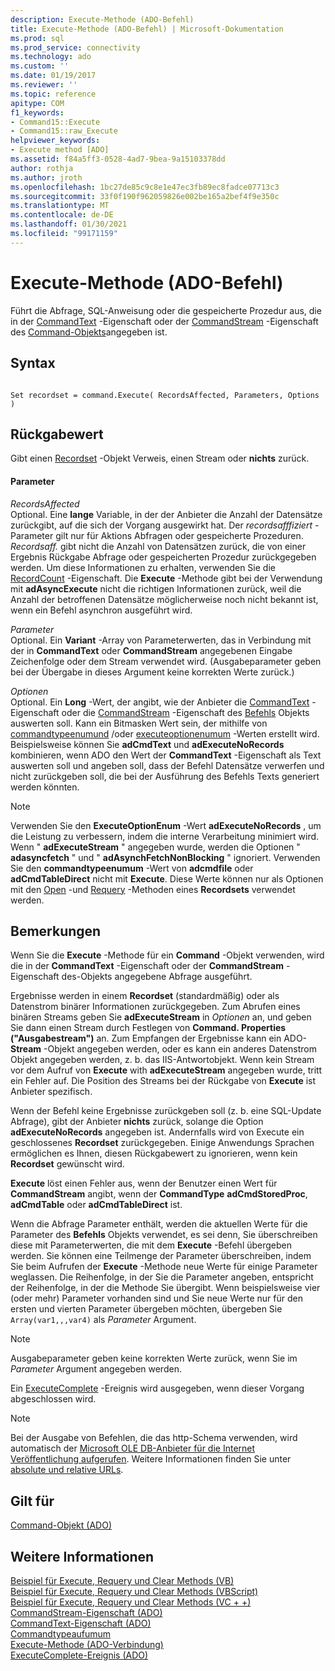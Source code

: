 ```yaml
---
description: Execute-Methode (ADO-Befehl)
title: Execute-Methode (ADO-Befehl) | Microsoft-Dokumentation
ms.prod: sql
ms.prod_service: connectivity
ms.technology: ado
ms.custom: ''
ms.date: 01/19/2017
ms.reviewer: ''
ms.topic: reference
apitype: COM
f1_keywords:
- Command15::Execute
- Command15::raw_Execute
helpviewer_keywords:
- Execute method [ADO]
ms.assetid: f84a5ff3-0528-4ad7-9bea-9a15103378dd
author: rothja
ms.author: jroth
ms.openlocfilehash: 1bc27de85c9c8e1e47ec3fb89ec8fadce07713c3
ms.sourcegitcommit: 33f0f190f962059826e002be165a2bef4f9e350c
ms.translationtype: MT
ms.contentlocale: de-DE
ms.lasthandoff: 01/30/2021
ms.locfileid: "99171159"
---
```

# <a name="execute-method-ado-command"></a>Execute-Methode (ADO-Befehl)
Führt die Abfrage, SQL-Anweisung oder die gespeicherte Prozedur aus, die in der [CommandText](../../../ado/reference/ado-api/commandtext-property-ado.md) -Eigenschaft oder der [CommandStream](../../../ado/reference/ado-api/commandstream-property-ado.md) -Eigenschaft des [Command-Objekts](../../../ado/reference/ado-api/command-object-ado.md)angegeben ist.  
  
## <a name="syntax"></a>Syntax  
  
```  
  
Set recordset = command.Execute( RecordsAffected, Parameters, Options )  
```  
  
## <a name="return-value"></a>Rückgabewert  
 Gibt einen [Recordset](../../../ado/reference/ado-api/recordset-object-ado.md) -Objekt Verweis, einen Stream oder **nichts** zurück.  
  
#### <a name="parameters"></a>Parameter  
 *RecordsAffected*  
 Optional. Eine **lange** Variable, in der der Anbieter die Anzahl der Datensätze zurückgibt, auf die sich der Vorgang ausgewirkt hat. Der *recordsafffiziert* -Parameter gilt nur für Aktions Abfragen oder gespeicherte Prozeduren. *Recordsaff.* gibt nicht die Anzahl von Datensätzen zurück, die von einer Ergebnis Rückgabe Abfrage oder gespeicherten Prozedur zurückgegeben werden. Um diese Informationen zu erhalten, verwenden Sie die [RecordCount](../../../ado/reference/ado-api/recordcount-property-ado.md) -Eigenschaft. Die **Execute** -Methode gibt bei der Verwendung mit **adAsyncExecute** nicht die richtigen Informationen zurück, weil die Anzahl der betroffenen Datensätze möglicherweise noch nicht bekannt ist, wenn ein Befehl asynchron ausgeführt wird.  
  
 *Parameter*  
 Optional. Ein **Variant** -Array von Parameterwerten, das in Verbindung mit der in **CommandText** oder **CommandStream** angegebenen Eingabe Zeichenfolge oder dem Stream verwendet wird. (Ausgabeparameter geben bei der Übergabe in dieses Argument keine korrekten Werte zurück.)  
  
 *Optionen*  
 Optional. Ein **Long** -Wert, der angibt, wie der Anbieter die [CommandText](../../../ado/reference/ado-api/commandtext-property-ado.md) -Eigenschaft oder die [CommandStream](../../../ado/reference/ado-api/commandstream-property-ado.md) -Eigenschaft des [Befehls](../../../ado/reference/ado-api/command-object-ado.md) Objekts auswerten soll. Kann ein Bitmasken Wert sein, der mithilfe von [commandtypeenumund](../../../ado/reference/ado-api/commandtypeenum.md) /oder [executeoptionenumum](../../../ado/reference/ado-api/executeoptionenum.md) -Werten erstellt wird. Beispielsweise können Sie **adCmdText** und **adExecuteNoRecords** kombinieren, wenn ADO den Wert der **CommandText** -Eigenschaft als Text auswerten soll und angeben soll, dass der Befehl Datensätze verwerfen und nicht zurückgeben soll, die bei der Ausführung des Befehls Texts generiert werden könnten.  
  
> [!NOTE]
>  Verwenden Sie den **ExecuteOptionEnum** -Wert **adExecuteNoRecords** , um die Leistung zu verbessern, indem die interne Verarbeitung minimiert wird. Wenn " **adExecuteStream** " angegeben wurde, werden die Optionen " **adasyncfetch** " und " **adAsynchFetchNonBlocking** " ignoriert. Verwenden Sie den **commandtypeenumum** -Wert von **adcmdfile** oder **adCmdTableDirect** nicht mit **Execute**. Diese Werte können nur als Optionen mit den [Open](../../../ado/reference/ado-api/open-method-ado-recordset.md) -und [Requery](../../../ado/reference/ado-api/requery-method.md) -Methoden eines **Recordsets** verwendet werden.  
  
## <a name="remarks"></a>Bemerkungen  
 Wenn Sie die **Execute** -Methode für ein **Command** -Objekt verwenden, wird die in der **CommandText** -Eigenschaft oder der **CommandStream** -Eigenschaft des-Objekts angegebene Abfrage ausgeführt.  
  
 Ergebnisse werden in einem **Recordset** (standardmäßig) oder als Datenstrom binärer Informationen zurückgegeben. Zum Abrufen eines binären Streams geben Sie **adExecuteStream** in *Optionen* an, und geben Sie dann einen Stream durch Festlegen von **Command. Properties ("Ausgabestream")** an. Zum Empfangen der Ergebnisse kann ein ADO- **Stream** -Objekt angegeben werden, oder es kann ein anderes Datenstrom Objekt angegeben werden, z. b. das IIS-Antwortobjekt. Wenn kein Stream vor dem Aufruf von **Execute** with **adExecuteStream** angegeben wurde, tritt ein Fehler auf. Die Position des Streams bei der Rückgabe von **Execute** ist Anbieter spezifisch.  
  
 Wenn der Befehl keine Ergebnisse zurückgeben soll (z. b. eine SQL-Update Abfrage), gibt der Anbieter **nichts** zurück, solange die Option **adExecuteNoRecords** angegeben ist. Andernfalls wird von Execute ein geschlossenes **Recordset** zurückgegeben. Einige Anwendungs Sprachen ermöglichen es Ihnen, diesen Rückgabewert zu ignorieren, wenn kein **Recordset** gewünscht wird.  
  
 **Execute** löst einen Fehler aus, wenn der Benutzer einen Wert für **CommandStream** angibt, wenn der **CommandType** **adCmdStoredProc**, **adCmdTable** oder **adCmdTableDirect** ist.  
  
 Wenn die Abfrage Parameter enthält, werden die aktuellen Werte für die Parameter des **Befehls** Objekts verwendet, es sei denn, Sie überschreiben diese mit Parameterwerten, die mit dem **Execute** -Befehl übergeben werden. Sie können eine Teilmenge der Parameter überschreiben, indem Sie beim Aufrufen der **Execute** -Methode neue Werte für einige Parameter weglassen. Die Reihenfolge, in der Sie die Parameter angeben, entspricht der Reihenfolge, in der die Methode Sie übergibt. Wenn beispielsweise vier (oder mehr) Parameter vorhanden sind und Sie neue Werte nur für den ersten und vierten Parameter übergeben möchten, übergeben Sie `Array(var1,,,var4)` als *Parameter* Argument.  
  
> [!NOTE]
>  Ausgabeparameter geben keine korrekten Werte zurück, wenn Sie im *Parameter* Argument angegeben werden.  
  
 Ein [ExecuteComplete](../../../ado/reference/ado-api/executecomplete-event-ado.md) -Ereignis wird ausgegeben, wenn dieser Vorgang abgeschlossen wird.  
  
> [!NOTE]
>  Bei der Ausgabe von Befehlen, die das http-Schema verwenden, wird automatisch der [Microsoft OLE DB-Anbieter für die Internet Veröffentlichung aufgerufen](../../../ado/guide/appendixes/microsoft-ole-db-provider-for-internet-publishing.md). Weitere Informationen finden Sie unter [absolute und relative URLs](../../../ado/guide/data/absolute-and-relative-urls.md).  
  
## <a name="applies-to"></a>Gilt für  
 [Command-Objekt (ADO)](../../../ado/reference/ado-api/command-object-ado.md)  
  
## <a name="see-also"></a>Weitere Informationen  
 [Beispiel für Execute, Requery und Clear Methods (VB)](../../../ado/reference/ado-api/execute-requery-and-clear-methods-example-vb.md)   
 [Beispiel für Execute, Requery und Clear Methods (VBScript)](../../../ado/reference/ado-api/execute-requery-and-clear-methods-example-vbscript.md)   
 [Beispiel für Execute, Requery und Clear Methods (VC + +)](../../../ado/reference/ado-api/execute-requery-and-clear-methods-example-vc.md)   
 [CommandStream-Eigenschaft (ADO)](../../../ado/reference/ado-api/commandstream-property-ado.md)   
 [CommandText-Eigenschaft (ADO)](../../../ado/reference/ado-api/commandtext-property-ado.md)   
 [Commandtypeaufumum](../../../ado/reference/ado-api/commandtypeenum.md)   
 [Execute-Methode (ADO-Verbindung)](../../../ado/reference/ado-api/execute-method-ado-connection.md)   
 [ExecuteComplete-Ereignis (ADO)](../../../ado/reference/ado-api/executecomplete-event-ado.md)
